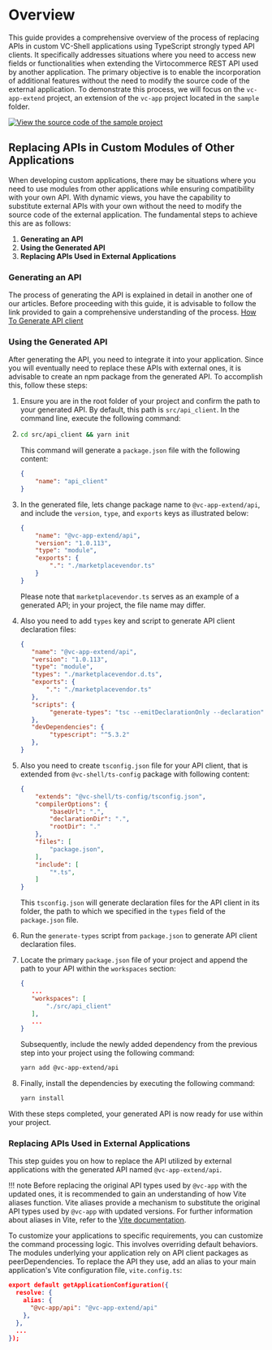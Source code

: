 # Overview

This guide provides a comprehensive overview of the process of replacing APIs in custom VC-Shell applications using TypeScript strongly typed API clients. It specifically addresses situations where you need to access new fields or functionalities when extending the Virtocommerce REST API used by another application. The primary objective is to enable the incorporation of additional features without the need to modify the source code of the external application. To demonstrate this process, we will focus on the `vc-app-extend` project, an extension of the `vc-app` project located in the `sample` folder.

[![View the source code of the sample project](../media/source_code.png)](https://github.com/VirtoCommerce/vc-shell/tree/main/sample/vc-app-extend)

## Replacing APIs in Custom Modules of Other Applications

When developing custom applications, there may be situations where you need to use modules from other applications while ensuring compatibility with your own API. With dynamic views, you have the capability to substitute external APIs with your own without the need to modify the source code of the external application. The fundamental steps to achieve this are as follows:

1. **Generating an API**
2. **Using the Generated API**
3. **Replacing APIs Used in External Applications**

### Generating an API

The process of generating the API is explained in detail in another one of our articles. Before proceeding with this guide, it is advisable to follow the link provided to gain a comprehensive understanding of the process. [How To Generate API client](../How-tos/generate-api-client.md)

### Using the Generated API

After generating the API, you need to integrate it into your application. Since you will eventually need to replace these APIs with external ones, it is advisable to create an npm package from the generated API. To accomplish this, follow these steps:

1. Ensure you are in the root folder of your project and confirm the path to your generated API. By default, this path is `src/api_client`. In the command line, execute the following command:
2.
   ```bash
   cd src/api_client && yarn init
   ```

   This command will generate a `package.json` file with the following content:

   ```json title="vc-app-extend/src/api_client/package.json" linenums="1"
   {
       "name": "api_client"
   }
   ```

3. In the generated file, lets change package name to `@vc-app-extend/api`, and include the `version`, `type`, and `exports` keys as illustrated below:

   ```json title="vc-app-extend/src/api_client/package.json" linenums="1"
   {
       "name": "@vc-app-extend/api",
       "version": "1.0.113",
       "type": "module",
       "exports": {
           ".": "./marketplacevendor.ts"
       }
   }
   ```

   Please note that `marketplacevendor.ts` serves as an example of a generated API; in your project, the file name may differ.

4. Also you need to add `types` key and script to generate API client declaration files:

    ```json title="vc-app-extend/src/api_client/package.json" linenums="1"
    {
       "name": "@vc-app-extend/api",
       "version": "1.0.113",
       "type": "module",
       "types": "./marketplacevendor.d.ts",
       "exports": {
           ".": "./marketplacevendor.ts"
       },
       "scripts": {
            "generate-types": "tsc --emitDeclarationOnly --declaration"
       },
       "devDependencies": {
            "typescript": "^5.3.2"
       },
    }
   ```

5. Also you need to create `tsconfig.json` file for your API client, that is extended from `@vc-shell/ts-config` package with following content:

    ```json title="vc-app-extend/src/api_client/tsconfig.json" linenums="1"
    {
        "extends": "@vc-shell/ts-config/tsconfig.json",
        "compilerOptions": {
            "baseUrl": ".",
            "declarationDir": ".",
            "rootDir": "."
        },
        "files": [
            "package.json",
        ],
        "include": [
            "*.ts",
        ]
    }
   ```

   This `tsconfig.json` will generate declaration files for the API client in its folder, the path to which we specified in the `types` field of the `package.json` file.

6. Run the `generate-types` script from `package.json` to generate API client declaration files.

7. Locate the primary `package.json` file of your project and append the path to your API within the `workspaces` section:

   ```json title="vc-app-extend/package.json" linenums="1"
   {
      ...
      "workspaces": [
          "./src/api_client"
      ],
      ...
   }
   ```

   Subsequently, include the newly added dependency from the previous step into your project using the following command:
   ```bash
   yarn add @vc-app-extend/api
   ```

8. Finally, install the dependencies by executing the following command:
   ```bash
   yarn install
   ```

With these steps completed, your generated API is now ready for use within your project.

### Replacing APIs Used in External Applications

This step guides you on how to replace the API utilized by external applications with the generated API named `@vc-app-extend/api`.

!!! note
    Before replacing the original API types used by `@vc-app` with the updated ones, it is recommended to gain an understanding of how Vite aliases function. Vite aliases provide a mechanism to substitute the original API types used by `@vc-app` with updated versions. For further information about aliases in Vite, refer to the [Vite documentation](https://vitejs.dev/config/shared-options.html#resolve-alias).

To customize your applications to specific requirements, you can customize the command processing logic. This involves overriding default behaviors. The modules underlying your application rely on API client packages as peerDependencies. To replace the API they use, add an alias to your main application's Vite configuration file, `vite.config.ts`:

```json title="vc-app-extend/vite.config.ts" linenums="1"
export default getApplicationConfiguration({
  resolve: {
    alias: {
      "@vc-app/api": "@vc-app-extend/api"
    },
  },
  ...
});
```
